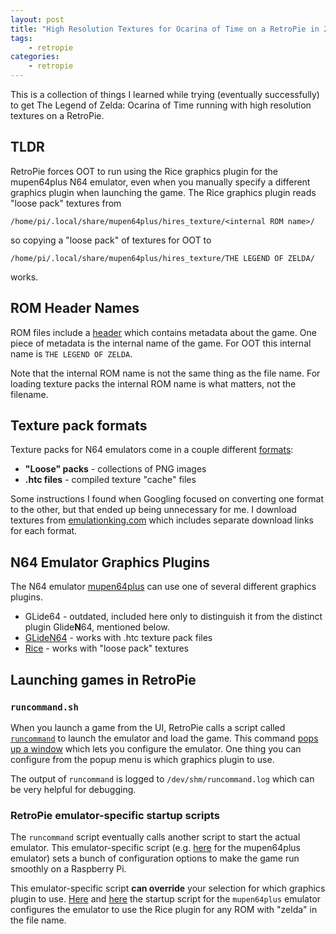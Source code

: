 ```yaml
---
layout: post
title: "High Resolution Textures for Ocarina of Time on a RetroPie in 2020"
tags:
    - retropie
categories: 
    - retropie
--- 
```


This is a collection of things I learned while trying (eventually successfully)
to get The Legend of Zelda: Ocarina of Time running with high resolution
textures on a RetroPie.

## TLDR

RetroPie forces OOT to run using the Rice graphics plugin for the mupen64plus
N64 emulator, even when you manually specify a different graphics plugin when
launching the game.  The Rice graphics plugin reads "loose pack" textures from 
```
/home/pi/.local/share/mupen64plus/hires_texture/<internal ROM name>/
```
so copying a "loose pack" of textures for OOT to 
```
/home/pi/.local/share/mupen64plus/hires_texture/THE LEGEND OF ZELDA/
```
 works.

## ROM Header Names

ROM files include a [header](https://sneslab.net/wiki/SNES_ROM_Header) which
contains metadata about the game. One piece of metadata is the internal name of
the game. For OOT this internal name is `THE LEGEND OF ZELDA`.

Note that the internal ROM name is not the same thing as the file name. For
loading texture packs the internal ROM name is what matters, not the filename.

## Texture pack formats

Texture packs for N64 emulators come in a couple different
[formats](https://techtipswiththemuss.wordpress.com/2018/07/29/how-to-use-hi-res-textures-with-the-standalone-mupen64plus-emulator/):
- **"Loose" packs** - collections of PNG images
- **.htc files** - compiled texture "cache" files

Some instructions I found when Googling focused on converting one format to the
other, but that ended up being unnecessary for me. I download textures from
[emulationking.com](https://emulationking.com/legend-zelda-ocarina-time/) which
includes separate download links for each format.

## N64 Emulator Graphics Plugins

The N64 emulator [mupen64plus](https://mupen64plus.org/) can use one of several
different graphics plugins. 
- GLide64 -  outdated, included here only to distinguish it from the distinct plugin Glide**N**64, mentioned below.
- [GLideN64](https://github.com/gonetz/GLideN64) - works with .htc texture pack files
- [Rice](https://github.com/mupen64plus/mupen64plus-video-rice) - works with "loose pack" textures


## Launching games in RetroPie 
### `runcommand.sh`

When you launch a game from the UI, RetroPie calls a script called
[`runcommand`]([https://retropie.org.uk/docs/Runcommand/](https://retropie.org.uk/docs/Runcommand/))
to launch the emulator and load the game. This command [pops up a
window]([https://retropie.org.uk/docs/Runcommand/#runcommand-launch-menu](https://retropie.org.uk/docs/Runcommand/#runcommand-launch-menu))
which lets you configure the emulator. One thing you can configure from the
popup menu is which graphics plugin to use.

The output of `runcommand` is logged to `/dev/shm/runcommand.log` which can be
very helpful for debugging.

### RetroPie emulator-specific startup scripts

The `runcommand` script eventually calls another script to start the actual
emulator. This emulator-specific script (e.g.
[here](https://github.com/RetroPie/RetroPie-Setup/blob/master/scriptmodules/emulators/mupen64plus/mupen64plus.sh)
for the mupen64plus emulator) sets a bunch of configuration options to make the
game run smoothly on a Raspberry Pi.

This emulator-specific script **can override** your selection for which
graphics plugin to use.
[Here](https://github.com/RetroPie/RetroPie-Setup/blob/25314f750371739ab580c3958660f7901b051e5f/scriptmodules/emulators/mupen64plus/mupen64plus.sh#L219-L220)
and
[here](https://github.com/RetroPie/RetroPie-Setup/blob/25314f750371739ab580c3958660f7901b051e5f/scriptmodules/emulators/mupen64plus/mupen64plus.sh#L274-L276)
the startup script for the `mupen64plus` emulator configures the emulator to
use the Rice plugin for any ROM with "zelda" in the file name.
